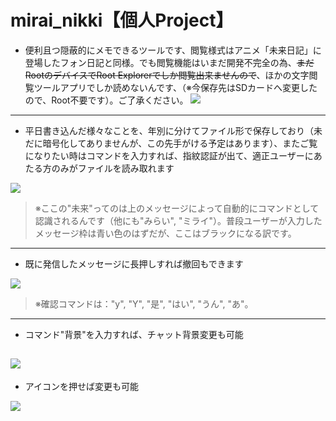 # mirai_nikki【個人Project】
- 便利且つ隠蔽的にメモできるツールです、閲覧様式はアニメ「未来日記」に登場したフォン日記と同様。でも閲覧機能はいまだ開発不完全の為、~~まだRootのデバイスでRoot Explorerでしか閲覧出来ませんので~~、ほかの文字閲覧ツールアプリでしか読めないんです、（※今保存先はSDカードへ変更したので、Root不要です）。ご了承ください。
![](https://i.ibb.co/D9PTWW5/mirai-nikki-splash.jpg)
---
- 平日書き込んだ様々なことを、年別に分けてファイル形で保存しており（未だに暗号化してありませんが、この先手がける予定はあります）、またご覧になりたい時はコマンドを入力すれば、指紋認証が出て、適正ユーザーにあたる方のみがファイルを読み取れます

![](https://i.ibb.co/JxS5bQG/Screenshot-20190910-112803.jpg)
> ※ここの"未来"ってのは上のメッセージによって自動的にコマンドとして認識されるんです（他にも"みらい", "ミライ"）。普段ユーザーが入力したメッセージ枠は青い色のはずだが、ここはブラックになる訳です。
---
- 既に発信したメッセージに長押しすれば撤回もできます

![](https://i.ibb.co/rk8nT7s/Screenshot-20190910-121943.jpg)
> ※確認コマンドは："y", "Y", "是", "はい", "うん", "あ"。
---
- コマンド"背景"を入力すれば、チャット背景変更も可能

![](https://i.ibb.co/rZx6MGw/Screenshot-20190910-122305.jpg)
---
- アイコンを押せば変更も可能

![](https://i.ibb.co/XpS0XcN/Screenshot-20190910-122517.jpg)
